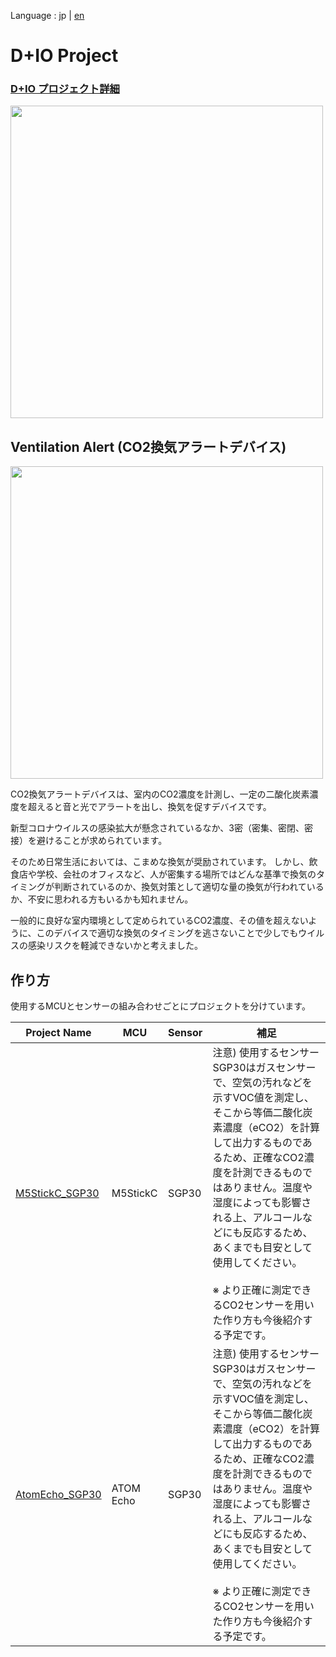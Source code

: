 Language : jp | [en](./README_en.md)
# D+IO Project

### [D+IO プロジェクト詳細](https://panasonic.co.jp/design/flf/works/dio/)

<a href="https://panasonic.co.jp/design/flf/works/doing_io/"><img width="500px" src="https://panasonic.co.jp/design/flf/assets/img/works/doing_io/doing_io_icon.jpg"></a>

## Ventilation Alert (CO2換気アラートデバイス)

<img width="500px" src="https://panasonic.co.jp/design/flf/assets/img/works/doing_io/doing_io_ventilation_alert.jpg">

CO2換気アラートデバイスは、室内のCO2濃度を計測し、一定の二酸化炭素濃度を超えると音と光でアラートを出し、換気を促すデバイスです。

新型コロナウイルスの感染拡大が懸念されているなか、​3密（密集、密閉、密接）を避けることが求められています。

​そのため日常生活においては、こまめな換気が奨励されています。 しかし、飲食店や学校、会社のオフィスなど、人が密集する場所ではどんな基準で換気のタイミングが判断されているのか、換気対策として適切な量の換気が行われているか、不安に思われる方もいるかも知れません。

一般的に良好な室内環境として定められているCO2濃度、その値を超えないように、このデバイスで適切な換気のタイミングを逃さないことで少しでもウイルスの感染リスクを軽減できないかと考えました。

## 作り方
使用するMCUとセンサーの組み合わせごとにプロジェクトを分けています。

| Project Name | MCU | Sensor | 補足 |
|--------|--------|--------|--------|
|[M5StickC_SGP30](https://github.com/panasonic-corporation/doingio-ventilation-alert-docs/M5StickC_SGP30_ja.md)| M5StickC | SGP30 | 注意) 使用するセンサーSGP30はガスセンサーで、空気の汚れなどを示すVOC値を測定し、そこから等価二酸化炭素濃度（eCO2）を計算して出力するものであるため、正確なCO2濃度を計測できるものではありません。温度や湿度によっても影響される上、アルコールなどにも反応するため、あくまでも目安として使用してください。<br><br> ※ より正確に測定できるCO2センサーを用いた作り方も今後紹介する予定です。|
|[AtomEcho_SGP30](https://github.com/panasonic-corporation/doingio-ventilation-alert-docs/AtomEcho_SGP30_ja.md)| ATOM Echo | SGP30 | 注意) 使用するセンサーSGP30はガスセンサーで、空気の汚れなどを示すVOC値を測定し、そこから等価二酸化炭素濃度（eCO2）を計算して出力するものであるため、正確なCO2濃度を計測できるものではありません。温度や湿度によっても影響される上、アルコールなどにも反応するため、あくまでも目安として使用してください。<br><br> ※ より正確に測定できるCO2センサーを用いた作り方も今後紹介する予定です。|
